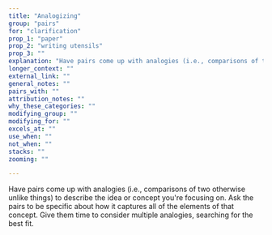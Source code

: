 ```yaml
---
title: "Analogizing"
group: "pairs"
for: "clarification"
prop_1: "paper"
prop_2: "writing utensils"
prop_3: ""
explanation: "Have pairs come up with analogies (i.e., comparisons of two otherwise unlike things) to describe the idea or concept you\'re focusing on. Ask the pairs to be specific about how it captures all of the elements of that concept. Give them time to consider multiple analogies, searching for the best fit. "
longer_context: ""
external_link: ""
general_notes: ""
pairs_with: ""
attribution_notes: ""
why_these_categories: ""
modifying_group: ""
modifying_for: ""
excels_at: ""
use_when: ""
not_when: ""
stacks: ""
zooming: ""

---
```


Have pairs come up with analogies (i.e., comparisons of two otherwise unlike things) to describe the idea or concept you're focusing on. Ask the pairs to be specific about how it captures all of the elements of that concept. Give them time to consider multiple analogies, searching for the best fit. 
